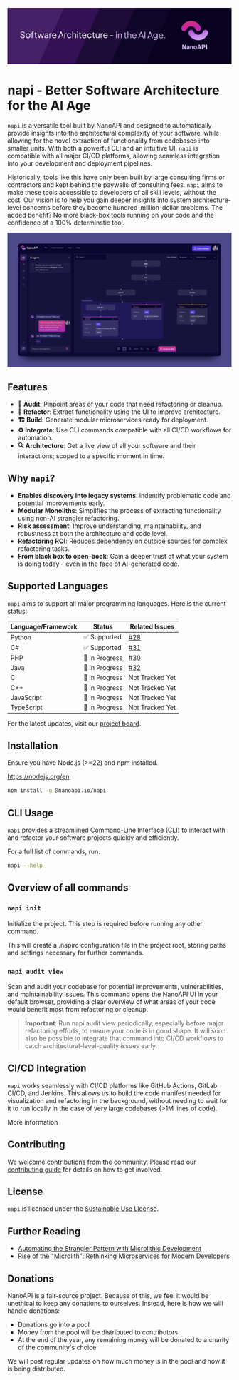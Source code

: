 ![NanoAPI Banner](/media/github-banner.png)

# napi - Better Software Architecture for the AI Age

`napi` is a versatile tool built by NanoAPI and designed to automatically provide insights into the architectural complexity of your software, while allowing for the novel extraction of functionality from codebases into smaller units.
With both a powerful CLI and an intuitive UI, `napi` is compatible with all major CI/CD platforms, allowing seamless integration into your development and deployment pipelines.

Historically, tools like this have only been built by large consulting firms or contractors and kept behind the paywalls of consulting fees. `napi` aims to make these tools accessible to developers of all skill levels, without the cost. Our vision is to help you gain deeper insights into system architecture-level concerns before they become hundred-million-dollar problems. The added benefit? No more black-box tools running on your code and the confidence of a 100% determinstic tool.

![NanoAPI UI Overview](/media/hero-app.png)

## Features

- **🚨 Audit**: Pinpoint areas of your code that need refactoring or cleanup.
- **📝 Refactor**: Extract functionality using the UI to improve architecture.
- **🏗️ Build**: Generate modular microservices ready for deployment.
- **⚙️ Integrate**: Use CLI commands compatible with all CI/CD workflows for automation.
- **🔍 Architecture**: Get a live view of all your software and their interactions; scoped to a specific moment in time.
<!-- - **📖 History**: Track changes to architecture through time using a git-history-style tool.
- **📈 Graphs**: Understand if your software is improving or degrading over time. -->

## Why `napi`?

- **Enables discovery into legacy systems**: indentify problematic code and potential improvements early.
- **Modular Monoliths**: Simplifies the process of extracting functionality using non-AI strangler refactoring.
- **Risk assessment**: Improve understanding, maintainability, and robustness at both the architecture and code level.
- **Refactoring ROI**: Reduces dependency on outside sources for complex refactoring tasks.
- **From black box to open-book**: Gain a deeper trust of what your system is doing today - even in the face of AI-generated code.

## Supported Languages

`napi` aims to support all major programming languages. Here is the current status:

| Language/Framework | Status         | Related Issues                                      |
| ------------------ | -------------- | --------------------------------------------------- |
| Python             | ✅ Supported   | [#28](https://github.com/nanoapi-io/napi/issues/28) |
| C#                 | ✅ Supported   | [#31](https://github.com/nanoapi-io/napi/issues/31) |
| PHP                | 🚧 In Progress | [#30](https://github.com/nanoapi-io/napi/issues/30) |
| Java               | 🚧 In Progress | [#32](https://github.com/nanoapi-io/napi/issues/32) |
| C                  | 🚧 In Progress | Not Tracked Yet                                     |
| C++                | 🚧 In Progress | Not Tracked Yet                                     |
| JavaScript         | 🚧 In Progress | Not Tracked Yet                                     |
| TypeScript         | 🚧 In Progress | Not Tracked Yet                                     |

For the latest updates, visit our [project board](/projects).

## Installation

Ensure you have Node.js (>=22) and npm installed.

https://nodejs.org/en

```bash
npm install -g @nanoapi.io/napi
```

## CLI Usage

`napi` provides a streamlined Command-Line Interface (CLI) to interact with and refactor your software projects quickly and efficiently.

For a full list of commands, run:

```bash
napi --help
```

## Overview of all commands

### `napi init`

Initialize the project. This step is required before running any other command.

This will create a .napirc configuration file in the project root, storing paths and settings necessary for further commands.

### `napi audit view`

Scan and audit your codebase for potential improvements, vulnerabilities, and maintainability issues. This command opens the NanoAPI UI in your default browser, providing a clear overview of what areas of your code would benefit most from refactoring or cleanup.

> **Important**: Run napi audit view periodically, especially before major refactoring efforts, to ensure your code is in good shape. It will soon also be possible to integrate that command into CI/CD workflows to catch architectural-level-quality issues early.

## CI/CD Integration

`napi` works seamlessly with CI/CD platforms like GitHub Actions, GitLab CI/CD, and Jenkins. This allows us to build the code manifest needed for visualization and refactoring in the background, without needing to wait for it to run locally in the case of very large codebases (>1M lines of code).

More information 

## Contributing

We welcome contributions from the community. Please read our [contributing guide](https://github.com/nanoapi-io/napi/blob/main/.github/CONTRIBUTING.md) for details on how to get involved.

## License

`napi` is licensed under the [Sustainable Use License](https://github.com/nanoapi-io/napi/blob/main/LICENSE.md).

## Further Reading

- [Automating the Strangler Pattern with Microlithic Development](https://medium.com/@joel_40950/automating-the-strangler-pattern-with-microlithic-development-241e4e0dd79b)
- [Rise of the "Microlith": Rethinking Microservices for Modern Developers](https://dev.to/nanojoel/open-sourcing-nanoapi-rethinking-microservices-for-modern-developers-14m2)

## Donations

NanoAPI is a fair-source project. Because of this, we feel it would be unethical to keep any donations to ourselves. Instead, here is how we will handle donations:

- Donations go into a pool
- Money from the pool will be distributed to contributors
- At the end of the year, any remaining money will be donated to a charity of the community's choice

We will post regular updates on how much money is in the pool and how it is being distributed.
